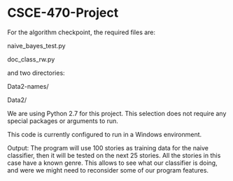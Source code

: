 # CSCE-470-Project

For the algorithm checkpoint, the required files are:

naive_bayes_test.py

doc_class_rw.py

and two directories:

Data2-names/

Data2/

We are using Python 2.7 for this project. 
This selection does not require any special
packages or arguments to run.

This code is currently configured to run in
a Windows environment.


Output: The program will use 100 stories as training data
for the naive classifier, then it will be tested on the next
25 stories. All the stories in this case have a known genre.
This allows to see what our classifier is doing, and were
we might need to reconsider some of our program features.
